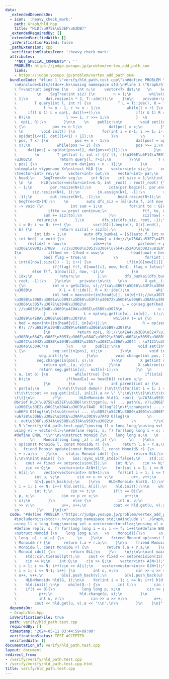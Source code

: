 ```yaml
---
data:
  _extendedDependsOn:
  - icon: ':heavy_check_mark:'
    path: Graph/hld.hpp
    title: "HLD(\u975E\u53EF\u63DB)"
  _extendedRequiredBy: []
  _extendedVerifiedWith: []
  _isVerificationFailed: false
  _pathExtension: cpp
  _verificationStatusIcon: ':heavy_check_mark:'
  attributes:
    '*NOT_SPECIAL_COMMENTS*': ''
    PROBLEM: https://judge.yosupo.jp/problem/vertex_add_path_sum
    links:
    - https://judge.yosupo.jp/problem/vertex_add_path_sum
  bundledCode: "#line 1 \"verify/hld_path.test.cpp\"\n#define PROBLEM \"https://judge.yosupo.jp/problem/vertex_add_path_sum\"\
    \n#include<bits/stdc++.h>\nusing namespace std;\n#line 1 \"Graph/hld.hpp\"\ntemplate<typename\
    \ T>\nstruct SegTree {\n    int n;\n    vector<T> dat;\n   \n    SegTree(){}\n\
    \         \n    SegTree(int siz) {\n        n = 1;\n        while(n < siz) n <<=\
    \ 1;\n        dat.resize(n * 2, T::ide());\n    }\n\n    private:\n         \n\
    \        T query(int l, int r) {\n            T L = T::ide(), R = T::ide();\n\
    \            l += n - 1, r += n - 1;\n            while(l < r) {\n           \
    \     if(l & 1) L = op(L, dat[l++]);\n                if(r & 1) R = op(dat[--r],\
    \ R);\n                l >>= 1, r >>= 1;\n            }  \n            return\
    \  op(L, R);\n        }\n\n    \n    public:\n\n        void set(int pos, T x)\
    \ {\n            pos += n-1;\n            dat[pos] = x;\n        }\n         \
    \ \n        void init() {\n            for(int i = n-1; i >= 1; i--)  dat[i] =\
    \ op(dat[i<<1], dat[(i<<1) + 1]);\n        }\n          \n        void change(int\
    \ pos, T x) {\n            pos += n - 1;\n            dat[pos] = update(dat[pos],\
    \ x);\n            while(pos >= 2) {\n                pos >>= 1;\n           \
    \     dat[pos] = op(dat[pos<<1], dat[pos<<1|1]);\n            }\n        }\n \
    \        \n        T get(int l, int r) {// [l, r]\u306E\u6F14\u7B97\u7D50\u679C\
    \u3002\n            return query(l, r+1);\n        }\n\n        T operator[](int\
    \ pos) {\n            return dat[pos + n - 1];\n        }\n         \n};\n\n\n\
    \ntemplate <typename X>\nstruct HLD {\n    vector<int> siz;\n    vector<int> in;\n\
    \tvector<int> rev;\n    vector<int> out;\n    vector<int> par;\n    vector<int>\
    \ head;\n    SegTree<X> seg;\n    int N;\n    int size = 1;\n\tint root;\n   \
    \ \n  \n    HLD(vector<vector<int>>& G, int _root) : root(_root) {\n\t\tN = int(G.size())\
    \ - 1;\n        par.resize(N+1);\n        iota(par.begin(), par.end(), 0);\n \
    \       siz.resize(N+1, 1);\n        in.assign(N+1, -1);\n        rev.resize(N+1,\
    \ -1);\n        out.resize(N+1, -1);\n        head.resize(N+1);\n        seg =\
    \ SegTree<X>(N);\n    \n        auto dfs_siz = [&](auto f, int now, int prev)\
    \ -> void {\n            int sum = 1;\n            for(int to : G[now]) {\n  \
    \              if(to == prev) continue;\n                f(f, to, now);\n    \
    \            sum += siz[to];\n            }\n            siz[now] = sum;\n   \
    \         return;\n        };\n        dfs_siz(dfs_siz, root, -1);\n        for(int\
    \ i = 0; i <= N; i++) {\n          sort(G[i].begin(), G[i].end(), [&](int a, int\
    \ b) {\n            return siz[a] > siz[b];\n          });\n        }\n    \n\
    \        int idx = 1;\n        auto dfs_bunkai = [&](auto f, int now, int prev,\
    \ int hed) -> void {\n            in[now] = idx;//\u756A\u53F7\u4ED8\n       \
    \     rev[idx] = now;\n            idx++;\n            par[now] = prev;//\u89AA\
    \u306E\u9802\u70B9   //1\u3060\u3051\u306F\u76F4\u524D\u3082\u81EA\u5206\u3082\
    1\n            if(hed == -1)hed = now;\n            head[now] = hed;\n      \n\
    \            bool flag = true;\n            \n            for(int i = 0; i <=\
    \ int(G[now].size()) - 1; i++) {\n                if(in[G[now][i]] != -1) continue;\n\
    \                if(flag) f(f, G[now][i], now, hed), flag = false;\n         \
    \       else f(f, G[now][i], now, -1);\n            }\n            out[now] =\
    \ idx;\n            return;\n        };\n        dfs_bunkai(dfs_bunkai, root,\
    \ root, -1);\n    }\n\n\n    private:\n\n\t   \n\n        X get__(int u, int v)\
    \ {\n            int w = getLCA(u, v);//lca\u3067\u5DE6\u53F3\u306B\u5206\u3051\
    \u308B\n            X L = X::ide(), R = X::ide();\n            while(u != w) {\n\
    \                int hed = max<int>(in[head[u]], in[w]+1);//w\u307E\u3067\u767B\
    \u308B\u3068\u3001w\u3092\u5DE6\u53F3\u30672\u56DE\u30AB\u30A6\u30F3\u30C8\u3057\
    \u3066\u3057\u307E\u3046\u3002\n                L = op(seg.get(hed, in[u]), L);\
    \ //\u6839\u304B\u3089\u4E0A\u306E\u65B9\u3078\n                u = par[rev[hed]];\n\
    \            }   \n            L = op(seg.get(in[w], in[w]),  L);//\u6839\u304B\
    \u3089\u4E0A\u306E\u65B9\u3078\n            while(v != w) {\n                int\
    \ hed = max<int>(in[head[v]], in[w]+1);\n                R = op(seg.get(hed, in[v]),\
    \ R); //\u6839\u304B\u3089\u4E0A\u306E\u65B9\u3078\n                v = par[rev[hed]];\n\
    \            }\n            return op(L, R);//\u4EA4\u63DB\u5247\u3092\u8981\u3059\
    \u308B\u6642\u306F\u3053\u306E\u884C\u3092\u5909\u66F4\u3059\u308B\u5FC5\u8981\
    \u304C\u3042\u308B\u304B\u3082\u3057\u308C\u306A\u3044 : \u7121\u3044\u3068\u601D\
    \u3046\u304Cr\n        }\n    \n    public:\n\n        void set(int pos, X x)\
    \ {\n            seg.set(in[pos], x);\n        }\n\n        void init() {\n  \
    \          seg.init();\n        }\n\n        void change(int pos, X x) {\n   \
    \         seg.change(in[pos], x);\n        }\n\n        X get(int u, int v) {\n\
    \            return get__(u, v);\n        }\n\n        X subtree(int v) {\n  \
    \          return seg.get(in[v],  out[v]-1);\n        }\n  \n        int getLCA(int\
    \ a, int b) {\n            while(true) {\n                if(in[a] > in[b]) swap(a,\
    \ b);\n                if(head[a] == head[b]) return a;\n                b = par[head[b]];\n\
    \            }\n        }\n      \n        int parent(int a) {\n            return\
    \ par[a];\n        }\n\n\t\tvoid dump() {\n\t\t\tfor(int i = 1; i <= N; i++) {\n\
    \t\t\t\tcout << seg.get(in[i], in[i]).a << \" \";\n\t\t\t}\n\t\t\tcout << endl;\n\
    \t\t}\n\n        /*\n        HLD<Monoid> hld(G, root)  \u7A7A\u9593 O(N)\n\t\t\
    @brief HLD(\u975E\u53EF\u63DB)\n\t\tget(u, v) ... path(u, v)\u306E\u9802\u70B9\
    \u306E\u30E2\u30CE\u30A4\u30C9\u7A4D  O(log^2)\n\t\tchange(v) ... v\u3092\u5909\
    \u66F4 O(log)\n\t\tsubtree(v) ... v\u3092\u542B\u3080\u3001v\u306E\u90E8\u5206\
    \u6728\u306E\u30E2\u30CE\u30A4\u30C9\u7A4D O(log)\n        \n        \n      \
    \  out\u306F\u534A\u958B\u533A\u9593\u3002\n        \n        */\n};  \n\n#line\
    \ 5 \"verify/hld_path.test.cpp\"\nusing ll = long long;\nusing vvl = vector<vector<ll>>;\n\
    using vl = vector<ll>;\n#define rep(i, s, f) for(long long i = s; i <= f; i++)\n\
    #define ENDL '\\n'\n\n\nstruct Monoid {\n    long long a;\n   \n    Monoid(){}\n\
    \      \n    Monoid(long long _a) : a(_a) {\n      \n    }\n\n    friend Monoid\
    \ op(const Monoid& l, const Monoid& r) {\n      return l.a + r.a;\n    }\n\n \
    \   friend Monoid update(const Monoid& l, const Monoid& r) {\n        return l.a\
    \ + r.a;\n    }\n\n    static Monoid ide() {\n       return 0LL;\n    }\n    \n\
    };\n\n\nint main() {\n    ios::sync_with_stdio(false);\n    std::cin.tie(nullptr);\n\
    \    cout << fixed << setprecision(15);\n    int N;\n    cin >> N;\n    int Q;\n\
    \    cin >> Q;\n    vector<int> A(N+1);\n    for(int i = 1; i <= N; i++)cin >>\
    \ A[i];\n    vector<vector<int>> G(N+1);\n    for(int i = 1; i <= N-1; i++) {\n\
    \        int u, v;\n        cin >> u >> v;\n        u++, v++;\n        G[u].push_back(v);\n\
    \        G[v].push_back(u);\n    }\n\n    HLD<Monoid> hld(G, 1);\n\n    for(int\
    \ i = 1; i <= N; i++) hld.set(i, A[i]);\n    hld.init();\n\n    while(Q--) {\n\
    \        int t;\n        cin >> t;\n        if(t == 0){\n            long long\
    \ p, x;\n            cin >> p >> x;\n            p++;\n            hld.change(p,\
    \ x);\n        }\n        else {\n            int u, v;\n            cin >> u\
    \ >> v;\n            u++, v++;\n            cout << hld.get(u, v).a << '\\n';\n\
    \n        }\n    }\n}\n"
  code: "#define PROBLEM \"https://judge.yosupo.jp/problem/vertex_add_path_sum\"\n\
    #include<bits/stdc++.h>\nusing namespace std;\n#include \"../Graph/hld.hpp\"\n\
    using ll = long long;\nusing vvl = vector<vector<ll>>;\nusing vl = vector<ll>;\n\
    #define rep(i, s, f) for(long long i = s; i <= f; i++)\n#define ENDL '\\n'\n\n\
    \nstruct Monoid {\n    long long a;\n   \n    Monoid(){}\n      \n    Monoid(long\
    \ long _a) : a(_a) {\n      \n    }\n\n    friend Monoid op(const Monoid& l, const\
    \ Monoid& r) {\n      return l.a + r.a;\n    }\n\n    friend Monoid update(const\
    \ Monoid& l, const Monoid& r) {\n        return l.a + r.a;\n    }\n\n    static\
    \ Monoid ide() {\n       return 0LL;\n    }\n    \n};\n\n\nint main() {\n    ios::sync_with_stdio(false);\n\
    \    std::cin.tie(nullptr);\n    cout << fixed << setprecision(15);\n    int N;\n\
    \    cin >> N;\n    int Q;\n    cin >> Q;\n    vector<int> A(N+1);\n    for(int\
    \ i = 1; i <= N; i++)cin >> A[i];\n    vector<vector<int>> G(N+1);\n    for(int\
    \ i = 1; i <= N-1; i++) {\n        int u, v;\n        cin >> u >> v;\n       \
    \ u++, v++;\n        G[u].push_back(v);\n        G[v].push_back(u);\n    }\n\n\
    \    HLD<Monoid> hld(G, 1);\n\n    for(int i = 1; i <= N; i++) hld.set(i, A[i]);\n\
    \    hld.init();\n\n    while(Q--) {\n        int t;\n        cin >> t;\n    \
    \    if(t == 0){\n            long long p, x;\n            cin >> p >> x;\n  \
    \          p++;\n            hld.change(p, x);\n        }\n        else {\n  \
    \          int u, v;\n            cin >> u >> v;\n            u++, v++;\n    \
    \        cout << hld.get(u, v).a << '\\n';\n\n        }\n    }\n}"
  dependsOn:
  - Graph/hld.hpp
  isVerificationFile: true
  path: verify/hld_path.test.cpp
  requiredBy: []
  timestamp: '2024-05-11 03:44:59+09:00'
  verificationStatus: TEST_ACCEPTED
  verifiedWith: []
documentation_of: verify/hld_path.test.cpp
layout: document
redirect_from:
- /verify/verify/hld_path.test.cpp
- /verify/verify/hld_path.test.cpp.html
title: verify/hld_path.test.cpp
---
```

